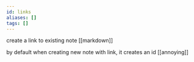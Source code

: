 ```yaml
---
id: links
aliases: []
tags: []
---
```


create a link to existing note [[markdown]]

by default when creating new note with link, it creates an id [[annoying]]

